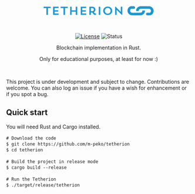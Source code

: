 <div align="center">

<img src="docs/logo.png"/>

&nbsp;

[![License](https://img.shields.io/badge/license-MIT-brightgreen.svg?style=flat)](https://github.com/m-peko/bitflags/blob/master/LICENSE)
![Status](https://github.com/m-peko/tetherion/actions/workflows/tetherion.yml/badge.svg)

Blockchain implementation in Rust.

Only for educational purposes, at least for now :)

</div>

&nbsp;

This project is under development and subject to change. Contributions are welcome. You can also log an issue if you have a wish for enhancement or if you spot a bug.

## Quick start

You will need Rust and Cargo installed.

```
# Download the code
$ git clone https://github.com/m-peko/tetherion
$ cd tetherion

# Build the project in release mode
$ cargo build --release

# Run the Tetherion
$ ./target/release/tetherion
```
